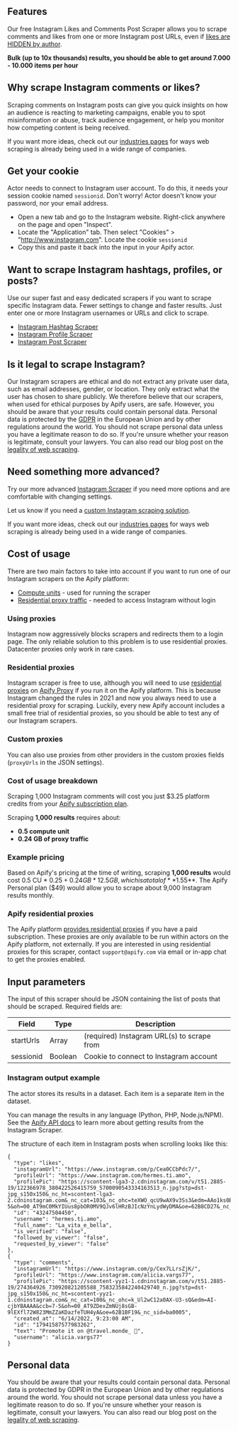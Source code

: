 ## Features
Our free Instagram Likes and Comments Post Scraper allows you to scrape comments and likes from one or more Instagram post URLs, even if [likes are HIDDEN by author](https://help.instagram.com/113355287252104/).

**Bulk (up to 10x thousands) results, you should be able to get around 7.000 - 10.000 items per hour**

## Why scrape Instagram comments or likes?
Scraping comments on Instagram posts can give you quick insights on how an audience is reacting to marketing campaigns, enable you to spot misinformation or abuse, track audience engagement, or help you monitor how competing content is being received.

If you want more ideas, check out our [industries pages](https://apify.com/industries) for ways web scraping is already being used in a wide range of companies.

## Get your cookie
Actor needs to connect to Instagram user account. To do this, it needs your session cookie named `sessionid`.
Don't worry! Actor doesn't know your password, nor your email address.

- Open a new tab and go to the Instagram website. Right-click anywhere on the page and open "Inspect".
- Locate the "Application" tab. Then select "Cookies" > "http://www.instagram.com". Locate the cookie `sessionid`
- Copy this and paste it back into the input in your Apify actor.

## Want to scrape Instagram hashtags, profiles, or posts?
Use our super fast and easy dedicated scrapers if you want to scrape specific Instagram data. Fewer settings to change and faster results. Just enter one or more Instagram usernames or URLs and click to scrape.

- [Instagram Hashtag Scraper](https://apify.com/zuzka/instagram-hashtag-scraper)
- [Instagram Profile Scraper](https://apify.com/zuzka/instagram-profile-scraper)
- [Instagram Post Scraper](https://apify.com/zuzka/instagram-post-scraper)

## Is it legal to scrape Instagram?
Our Instagram scrapers are ethical and do not extract any private user data, such as email addresses, gender, or location. They only extract what the user has chosen to share publicly. We therefore believe that our scrapers, when used for ethical purposes by Apify users, are safe. However, you should be aware that your results could contain personal data. Personal data is protected by the [GDPR](https://en.wikipedia.org/wiki/General_Data_Protection_Regulation) in the European Union and by other regulations around the world. You should not scrape personal data unless you have a legitimate reason to do so. If you're unsure whether your reason is legitimate, consult your lawyers. You can also read our blog post on the [legality of web scraping](https://blog.apify.com/is-web-scraping-legal/).

## Need something more advanced?
Try our more advanced [Instagram Scraper](https://apify.com/jaroslavhejlek/instagram-scraper) if you need more options and are comfortable with changing settings.

Let us know if you need a [custom Instagram scraping solution](https://apify.com/custom-solutions).

If you want more ideas, check out our [industries pages](https://apify.com/industries) for ways web scraping is already being used in a wide range of companies.

## Cost of usage
There are two main factors to take into account if you want to run one of our Instagram scrapers on the Apify platform:
- [Compute units](https://apify.com/pricing/actors) - used for running the scraper
- [Residential proxy traffic](https://apify.com/pricing/proxy) - needed to access Instagram without login

### Using proxies
Instagram now aggressively blocks scrapers and redirects them to a login page. The only reliable solution to this problem is to use residential proxies. Datacenter proxies only work in rare cases.

### Residential proxies
Instagram scraper is free to use, although you will need to use [residential proxies](https://apify.com/proxy?pricing=residential-ip#pricing) on [Apify Proxy](https://apify.com/proxy) if you run it on the Apify platform. This is because Instagram changed the rules in 2021 and now you always need to use a residential proxy for scraping. Luckily, every new Apify account includes a small free trial of residential proxies, so you should be able to test any of our Instagram scrapers.

### Custom proxies
You can also use proxies from other providers in the custom proxies fields (`proxyUrls` in the JSON settings).

### Cost of usage breakdown
Scraping 1,000 Instagram comments will cost you just $3.25 platform credits from your [Apify subscription plan](https://apify.com/pricing).

Scraping **1,000 results** requires about:
- **0.5 compute unit**
- **0.24 GB of proxy traffic**

### Example pricing
Based on Apify's pricing at the time of writing, scraping **1,000 results** would cost 0.5 CU * $0.25 + 0.24 GB * 12.5 GB, which is a total of **$1.55**. The Apify Personal plan ($49) would allow you to scrape about 9,000 Instagram results monthly.

### Apify residential proxies
The Apify platform [provides residential proxies](https://apify.com/proxy?pricing=residential-ip#pricing) if you have a paid subscription. These proxies are only available to be run within actors on the Apify platform, not externally. If you are interested in using residential proxies for this scraper, contact `support@apify.com` via email or in-app chat to get the proxies enabled.

## Input parameters
The input of this scraper should be JSON containing the list of posts that should be scraped. Required fields are:

| Field | Type | Description |
| ----- | ---- | ----------- |
| startUrls | Array | (required) Instagram URL(s) to scrape from |
| sessionid | Boolean | Cookie to connect to Instagram account |

### Instagram output example
The actor stores its results in a dataset. Each item is a separate item in the dataset.

You can manage the results in any language (Python, PHP, Node.js/NPM). See the [Apify API docs](https://docs.apify.com/api/v2) to learn more about getting results from the Instagram Scraper.

The structure of each item in Instagram posts when scrolling looks like this:

```jsonc
{
  "type": "likes",
  "instagramUrl": "https://www.instagram.com/p/Cea0CCbPdc7/",
  "profileUrl": "https://www.instagram.com/hermes.ti.amo",
  "profilePic": "https://scontent-lga3-2.cdninstagram.com/v/t51.2885-19/122366978_380422526415759_5700090543334163513_n.jpg?stp=dst-jpg_s150x150&_nc_ht=scontent-lga3-2.cdninstagram.com&_nc_cat=103&_nc_ohc=teXWO_qcU9wAX9v3Ss3&edm=AAo1ks0BAAAA&ccb=7-5&oh=00_AT9mC0MkYIUus8pbOR0MV9QJv6lHRzBJIcNzYnLydWyDMA&oe=62B8CD27&_nc_sid=01e9e1",
  "id": "43247504450",
  "username": "hermes.ti.amo",
  "full_name": "La_vita_e_bella",
  "is_verified": "false",
  "followed_by_viewer": "false",
  "requested_by_viewer": "false"
},
{
  "type": "comments",
  "instagramUrl": "https://www.instagram.com/p/Cex7LLrsZjK/",
  "profileUrl": "https://www.instagram.com/alicia.vargs77",
  "profilePic": "https://scontent-yyz1-1.cdninstagram.com/v/t51.2885-19/274364926_730920821205588_7583235842240429740_n.jpg?stp=dst-jpg_s150x150&_nc_ht=scontent-yyz1-1.cdninstagram.com&_nc_cat=100&_nc_ohc=k_Ul2wC12a0AX-U3-sQ&edm=AI-cjbYBAAAA&ccb=7-5&oh=00_AT9ZDexZmNUj8sGB-9lEXfl72W823MmZZaKDazfeTUH4yA&oe=62B1BF19&_nc_sid=ba0005",
  "created_at": "6/14/2022, 9:23:00 AM",
  "id": "17941587577983262",
  "text": "Promote it on @travel.monde_ 💛",
  "username": "alicia.vargs77"
}
```

## Personal data
You should be aware that your results could contain personal data. Personal data is protected by GDPR in the European Union and by other regulations around the world. You should not scrape personal data unless you have a legitimate reason to do so. If you're unsure whether your reason is legitimate, consult your lawyers. You can also read our blog post on the [legality of web scraping](https://blog.apify.com/is-web-scraping-legal/).